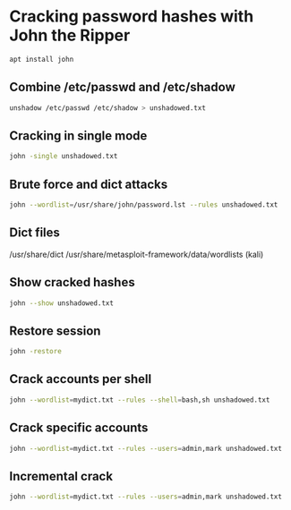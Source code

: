 # Cracking password hashes with John the Ripper
```bash
apt install john
```
## Combine /etc/passwd and /etc/shadow
```bash
unshadow /etc/passwd /etc/shadow > unshadowed.txt
```
## Cracking in single mode
```bash
john -single unshadowed.txt
```
## Brute force and dict attacks
```bash
john --wordlist=/usr/share/john/password.lst --rules unshadowed.txt
```
## Dict files
/usr/share/dict
/usr/share/metasploit-framework/data/wordlists (kali)
## Show cracked hashes
```bash
john --show unshadowed.txt
```
## Restore session
```bash
john -restore
```
## Crack accounts per shell
```bash
john --wordlist=mydict.txt --rules --shell=bash,sh unshadowed.txt
```
## Crack specific accounts
```bash
john --wordlist=mydict.txt --rules --users=admin,mark unshadowed.txt
```
## Incremental crack
```bash
john --wordlist=mydict.txt --rules --users=admin,mark unshadowed.txt
```